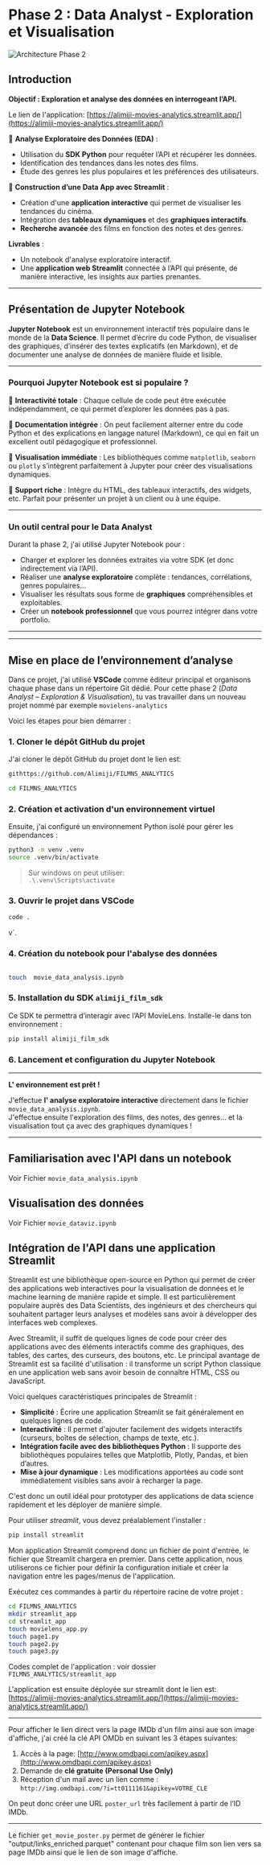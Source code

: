 # **Phase 2 : Data Analyst - Exploration et Visualisation**  

![Architecture Phase 2](architect2.png)

## Introduction

**Objectif : Exploration et analyse des données en interrogeant l’API.** 

Le lien de l'application: [https://alimiji-movies-analytics.streamlit.app/](https://alimiji-movies-analytics.streamlit.app/)


🔹 **Analyse Exploratoire des Données (EDA)** :  
- Utilisation du **SDK Python** pour requêter l’API et récupérer les données.  
- Identification des tendances dans les notes des films.  
- Étude des genres les plus populaires et les préférences des utilisateurs.  

🔹 **Construction d’une Data App avec Streamlit** :  
- Création d'une **application interactive** qui permet de visualiser les tendances du cinéma.  
- Intégration des **tableaux dynamiques** et des **graphiques interactifs**.  
- **Recherche avancée** des films en fonction des notes et des genres.  

**Livrables** :  
- Un notebook d'analyse exploratoire interactif.  
- Une **application web Streamlit** connectée à l’API qui présente, de manière interactive, les insights aux parties prenantes.

---

## Présentation de Jupyter Notebook

**Jupyter Notebook** est un environnement interactif très populaire dans le monde de la **Data Science**. Il permet d’écrire du code Python, de visualiser des graphiques, d’insérer des textes explicatifs (en Markdown), et de documenter une analyse de données de manière fluide et lisible.

---

### Pourquoi Jupyter Notebook est si populaire ?

🔹 **Interactivité totale** : Chaque cellule de code peut être exécutée indépendamment, ce qui permet d’explorer les données pas à pas.

🔹 **Documentation intégrée** : On peut facilement alterner entre du code Python et des explications en langage naturel (Markdown), ce qui en fait un excellent outil pédagogique et professionnel.

🔹 **Visualisation immédiate** : Les bibliothèques comme `matplotlib`, `seaborn` ou `plotly` s’intègrent parfaitement à Jupyter pour créer des visualisations dynamiques.

🔹 **Support riche** : Intègre du HTML, des tableaux interactifs, des widgets, etc. Parfait pour présenter un projet à un client ou à une équipe.

---

### Un outil central pour le Data Analyst

Durant la phase 2, j'ai utilisé Jupyter Notebook pour :

- Charger et explorer les données extraites via votre SDK (et donc indirectement via l’API).
- Réaliser une **analyse exploratoire** complète : tendances, corrélations, genres populaires...
- Visualiser les résultats sous forme de **graphiques** compréhensibles et exploitables.
- Créer un **notebook professionnel** que vous pourrez intégrer dans votre portfolio.

---


---

## Mise en place de l’environnement d’analyse

Dans ce projet, j'ai utilisé **VSCode** comme éditeur principal et organisons chaque phase dans un répertoire Git dédié. Pour cette phase 2 (*Data Analyst – Exploration & Visualisation*), tu vas travailler dans un nouveau projet nommé par exemple `movielens-analytics` 

Voici les étapes pour bien démarrer :

### 1. Cloner le dépôt GitHub du projet

J'ai cloner  le dépôt GitHub du projet dont le lien est:
```bash
githttps://github.com/Alimiji/FILMNS_ANALYTICS

cd FILMNS_ANALYTICS
```

### 2. Création et activation d'un environnement virtuel

Ensuite, j'ai configuré un environnement Python isolé pour gérer les dépendances :

```bash
python3 -m venv .venv
source .venv/bin/activate
```

> Sur windows on peut utiliser:  
> `.\.venv\Scripts\activate`

### 3. Ouvrir le projet dans VSCode

```bash
code .
```

v`.

### 4. Création du notebook pour l'abalyse des données

 

```bash

touch  movie_data_analysis.ipynb
```

### 5. Installation du SDK `alimiji_film_sdk`

Ce SDK te permettra d’interagir avec l’API MovieLens. Installe-le dans ton environnement :

```bash
pip install alimiji_film_sdk
```

### 6. Lancement et configuration du Jupyter Notebook


---

**L' environnement est prêt !**

J'effectue **l' analyse exploratoire interactive** directement dans le fichier `movie_data_analysis.ipynb`.  
J'effectue ensuite l'exploration des films, des notes, des genres... et la visualisation tout ça avec des graphiques dynamiques !

---

## Familiarisation avec l'API dans un notebook 

Voir Fichier `movie_data_analysis.ipynb` 

## Visualisation des données

Voir Fichier `movie_dataviz.ipynb` 

## Intégration de l'API dans une application Streamlit

Streamlit est une bibliothèque open-source en Python qui permet de créer des applications web interactives pour la visualisation de données et le machine learning de manière rapide et simple. Il est particulièrement populaire auprès des Data Scientists, des ingénieurs et des chercheurs qui souhaitent partager leurs analyses et modèles sans avoir à développer des interfaces web complexes.

Avec Streamlit, il suffit de quelques lignes de code pour créer des applications avec des éléments interactifs comme des graphiques, des tables, des cartes, des curseurs, des boutons, etc. Le principal avantage de Streamlit est sa facilité d'utilisation : il transforme un script Python classique en une application web sans avoir besoin de connaître HTML, CSS ou JavaScript.

Voici quelques caractéristiques principales de Streamlit :
- **Simplicité** : Écrire une application Streamlit se fait généralement en quelques lignes de code.
- **Interactivité** : Il permet d'ajouter facilement des widgets interactifs (curseurs, boîtes de sélection, champs de texte, etc.).
- **Intégration facile avec des bibliothèques Python** : Il supporte des bibliothèques populaires telles que Matplotlib, Plotly, Pandas, et bien d’autres.
- **Mise à jour dynamique** : Les modifications apportées au code sont immédiatement visibles sans avoir à recharger la page.

C'est donc un outil idéal pour prototyper des applications de data science rapidement et les déployer de manière simple.

Pour utiliser *streamlit*, vous devez préalablement l'installer :

```bash
pip install streamlit
```

Mon application Streamlit comprend donc un fichier de point d'entrée, le fichier que Streamlit chargera en premier. Dans cette application, nous utiliserons ce fichier pour définir la configuration initiale et créer la navigation entre les pages/menus de l'application.

Exécutez ces commandes à partir du répertoire racine de votre projet :

```bash
cd FILMNS_ANALYTICS
mkdir streamlit_app
cd streamlit_app
touch movielens_app.py
touch page1.py
touch page2.py
touch page3.py
```

Codes complet de l'application : voir dossier `FILMNS_ANALYTICS/streamlit_app`

L'application est ensuite déployée sur streamlit dont le lien est: [https://alimiji-movies-analytics.streamlit.app/](https://alimiji-movies-analytics.streamlit.app/)

---

Pour afficher le lien direct vers la page IMDb d'un film ainsi aue son image d'affiche, j'ai créé la clé API OMDb en suivant les 3 étapes suivantes:

1. Accès à la page: [http://www.omdbapi.com/apikey.aspx](http://www.omdbapi.com/apikey.aspx)
2. Demande de **clé gratuite (Personal Use Only)**
3. Réception d'un mail avec un lien comme :  
   `http://img.omdbapi.com/?i=tt0111161&apikey=VOTRE_CLE`

On peut donc créer une URL `poster_url` très facilement à partir de l’ID IMDb.

---

Le fichier `get_movie_poster.py` permet de générer le fichier "output/links_enriched.parquet" contenant pour chaque film son lien vers sa page IMDb ainsi que le lien de son image d'affiche.
